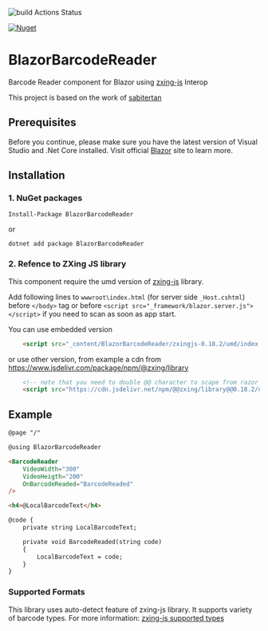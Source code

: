 ![build Actions Status](https://github.com/kattunga/BlazorBarcodeReader/workflows/build/badge.svg)

[![Nuget](https://img.shields.io/nuget/v/BlazorBarcodeReader?style=flat-square)](https://www.nuget.org/packages/BlazorBarcodeReader/)

# BlazorBarcodeReader
Barcode Reader component for Blazor using [zxing-js](https://github.com/zxing-js/library) Interop

This project is based on the work of [sabitertan](https://github.com/sabitertan/BlazorBarcodeScanner)

## Prerequisites

Before you continue, please make sure you have the latest version of Visual Studio and .Net Core installed. Visit official [Blazor](https://dotnet.microsoft.com/apps/aspnet/web-apps/client) site to learn more.

## Installation

### 1. NuGet packages

```
Install-Package BlazorBarcodeReader
```

or

```
dotnet add package BlazorBarcodeReader
```

### 2. Refence to ZXing JS library

This component require the umd version of [zxing-js](https://github.com/zxing-js/library) library.

Add following lines to `wwwroot\index.html` (for server side `_Host.cshtml`) before `</body>` tag or 
before `<script src="_framework/blazor.server.js"></script>` if you need to scan as soon as app start.

You can use embedded version

```html
    <script src="_content/BlazorBarcodeReader/zxingjs-0.18.2/umd/index.min.js"></script>
```

or use other version, from example a cdn from https://www.jsdelivr.com/package/npm/@zxing/library

```html
    <!-- note that you need to double @@ character to scape from razor engine -->
    <script src="https://cdn.jsdelivr.net/npm/@@zxing/library@@0.18.2/umd/index.min.js"></script>
```

## Example


```html
@page "/"

@using BlazorBarcodeReader

<BarcodeReader 
    VideoWidth="300"
    VideoHeigth="200"
    OnBarcodeReaded="BarcodeReaded"
/>

<h4>@LocalBarcodeText</h4>

@code {
    private string LocalBarcodeText;

    private void BarcodeReaded(string code)
    {
        LocalBarcodeText = code;
    }
}
```

### Supported Formats
This library uses auto-detect feature of zxing-js library. It supports variety of barcode types. For more information: [zxing-js supported types](https://github.com/zxing-js/library#supported-formats)
